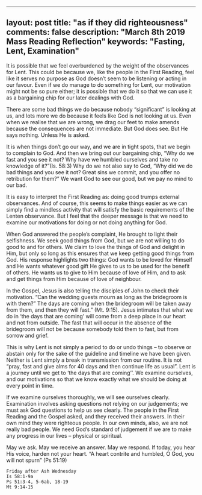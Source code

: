 
---
layout: post
title: "as if they did righteousness"
comments: false
description: "March 8th 2019 Mass Reading Reflection"
keywords: "Fasting, Lent, Examination"
---
It is possible that we feel overburdened by the weight of the observances for Lent. This could be because we, like the people in the First Reading, feel like it serves no purpose as God doesn’t seem to be listening or acting in our favour. Even if we do manage to do something for Lent, our motivation might not be so pure either; it is possible that we do it so that we can use it as a bargaining chip for our later dealings with God.

There are some bad things we do because nobody “significant” is looking at us, and lots more we do because it feels like God is not looking at us. Even when we realise that we are wrong, we drag our feet to make amends because the consequences are not immediate. But God does see. But He says nothing. Unless He is asked.

It is when things don’t go our way, and we are in tight spots, that we begin to complain to God. And then we bring out our bargaining chip, “Why do we fast and you see it not? Why have we humbled ourselves and take no knowledge of it?”(Is. 58:3) Why do we not also say to God, “Why did we do bad things and you see it not? Great sins we commit, and you offer no retribution for them?” We want God to see our good, but we pay no mind to our bad. 

It is easy to interpret the First Reading as: doing good trumps external observances. And of course, this seems to make things easier as we can simply find a mindless activity that will satisfy the basic requirements of the Lenten observance. But I feel that the deeper message is that we need to examine our motivations for doing or not doing anything for God. 

When God answered the people’s complaint, He brought to light their selfishness. We seek good things from God, but we are not willing to do good to and for others. We claim to love the things of God and delight in Him, but only so long as this ensures that we keep getting good things from God. His response highlights two things: God wants to be loved for Himself and He wants whatever good gift He gives to us to be used for the benefit of others. He wants us to give to Him because of love of Him, and to ask and get things from Him because of love of neighbour.

In the Gospel, Jesus is also telling the disciples of John to check their motivation. “Can the wedding guests mourn as long as the bridegroom is with them?” The days are coming when the bridegroom will be taken away from them, and then they will fast.” (Mt. 9:15). Jesus intimates that what we do in ‘the days that are coming’ will come from a deep place in our heart and not from outside. The fast that will occur in the absence of the bridegroom will not be because somebody told them to fast, but from sorrow and grief. 

This is why Lent is not simply a period to do or undo things – to observe or abstain only for the sake of the guideline and timeline we have been given. Neither is Lent simply a break in transmission from our routine. It is not “pray, fast and give alms for 40 days and then continue life as usual”. Lent is a journey until we get to ‘the days that are coming’’. We examine ourselves, and our motivations so that we know exactly what we should be doing at every point in time. 

If we examine ourselves thoroughly, we will see ourselves clearly. Examination involves asking questions not relying on our judgements; we must ask God questions to help us see clearly. The people in the First Reading and the Gospel asked, and they received their answers. In their own mind they were righteous people. In our own minds, also, we are not really bad people. We need God’s standard of judgement if we are to make any progress in our lives – physical or spiritual. 

May we ask. May we receive an answer. May we respond. If today, you hear His voice, harden not your heart. “A heart contrite and humbled, O God, you will not spurn” (Ps 51:19)

```
Friday after Ash Wednesday
Is 58:1-9a
Ps 51:3-4, 5-6ab, 18-19
Mt 9:14-15

```
